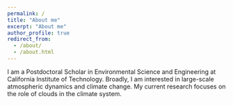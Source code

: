 ```yaml
---
permalink: /
title: "About me"
excerpt: "About me"
author_profile: true
redirect_from: 
  - /about/
  - /about.html
---
```


I am a Postdoctoral Scholar in Environmental Science and Engineering at California Institute of Technology. Broadly, I am interested in large-scale atmospheric dynamics and climate change. My current research focuses on the role of clouds in the climate system.
